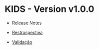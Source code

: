 # KIDS - Version v1.0.0

* [Release Notes](https://github.com/kids-tcc-senacrs/kids-doc/blob/master/v1.0.0/release-notes.md) 

* [Restrospectiva](https://github.com/kids-tcc-senacrs/kids-doc/blob/master/v1.0.0/retrospectiva.md) 

* [Validação](https://github.com/kids-tcc-senacrs/kids-doc/blob/master/v1.0.0/validacao.md) 
